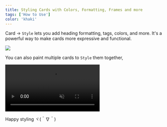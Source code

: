 ```yaml
---
title: Styling Cards with Colors, Formatting, Frames and more
tags: ['How to Use']
color: 'khaki'
---
```



Card → `Style` lets you add heading formatting, tags, colors, and more. It's a powerful way to make cards more expressive and functional.

![](/assets/posts/card-styles.png)

You can also paint multiple cards to `Style` them together,

<video class="" autoplay loop muted playsinline>
  <source src="https://updates.kinopio.club/improved-multi-card-styles.mp4">
</video>

Happy styling ヾ(＾∇＾)
